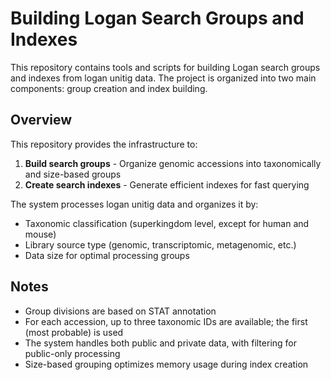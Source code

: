 # Building Logan Search Groups and Indexes

This repository contains tools and scripts for building Logan search groups and indexes from logan unitig data. The project is organized into two main components: group creation and index building.


## Overview

This repository provides the infrastructure to:

1. **Build search groups** - Organize genomic accessions into taxonomically and size-based groups
2. **Create search indexes** - Generate efficient indexes for fast querying

The system processes logan unitig data and organizes it by:
- Taxonomic classification (superkingdom level, except for human and mouse)
- Library source type (genomic, transcriptomic, metagenomic, etc.)
- Data size for optimal processing groups

## Notes

- Group divisions are based on STAT annotation
- For each accession, up to three taxonomic IDs are available; the first (most probable) is used
- The system handles both public and private data, with filtering for public-only processing
- Size-based grouping optimizes memory usage during index creation

